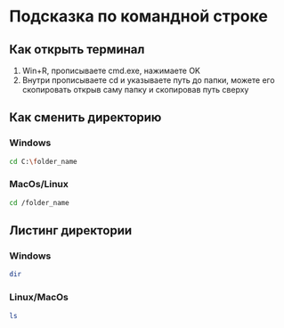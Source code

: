 # Подсказка по командной строке

## Как открыть терминал
1. Win+R, прописываете cmd.exe, нажимаете OK
2. Внутри прописываете cd и указываете путь до папки, можете его скопировать открыв саму папку и скопировав путь сверху

## Как сменить директорию
### Windows
```sh
cd C:\folder_name
```

### MacOs/Linux
```sh
cd /folder_name
```

## Листинг директории
### Windows
```sh
dir
```
### Linux/MacOs
```sh
ls
```